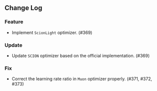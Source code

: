 ## Change Log

### Feature

* Implement `ScionLight` optimizer. (#369)

### Update

* Update `SCION` optimizer based on the official implementation. (#369)

### Fix

* Correct the learning rate ratio in `Muon` optimizer properly. (#371, #372, #373)
